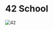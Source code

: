 # 42 School

![42](https://github.com/user-attachments/assets/ef026e33-65bf-4664-b661-9261bb85ab7e)
